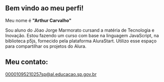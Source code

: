 ## Bem vindo ao meu perfi!

Meu nome é **"Arthur Carvalho"**

Sou aluno do Jõao Jorge Marmorato cursand a matéria de Tecnologia e Inovação. Estou fazendo um curso com base na linguagem JavaScript, na biblioteca p5js, fornecido pela plataforma AluraStart. Utilizo esse espaço para compartilhar os projetos do Alura.

## Meu contato:
00001095210257sp@al.educacao.sp.gov.br


